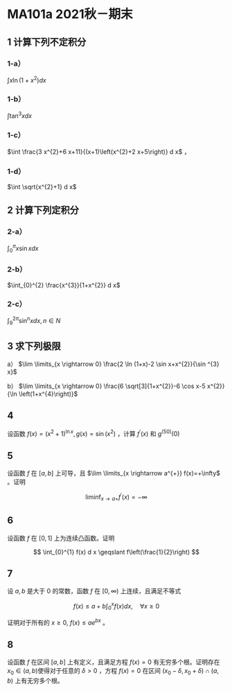 # MA101a 2021秋－期末

## 1 计算下列不定积分

### 1-a）

$\int x \ln \left(1+x^{2}\right) d x$

### 1-b）

$\int \tan ^{3} x d x$

### 1-c）

$\int \frac{3 x^{2}+6 x+11}{(x+1)\left(x^{2}+2 x+5\right)} d x$ ，

### 1-d）

$\int \sqrt{x^{2}+1} d x$

## 2 计算下列定积分

### 2-a）

$\int_{0}^{\pi} x \sin x d x$

### 2-b）

$\int_{0}^{2} \frac{x^{3}}{1+x^{2}} d x$

### 2-c）

$\int_{9}^{2 \pi} \sin ^{n} x d x, n \in N$

## 3 求下列极限

a） $\lim \limits_{x \rightarrow 0} \frac{2 \ln (1+x)-2 \sin x+x^{2}}{\sin ^{3} x}$

b） $\lim \limits_{x \rightarrow 0} \frac{6 \sqrt[3]{1+x^{2}}-6 \cos x-5 x^{2}}{\ln \left(1+x^{4}\right)}$

## 4

设函数 $f(x)=\left(x^{2}+1\right)^{\ln x}, g(x)=\sin \left(x^{2}\right)$ ，计算 $f^{\prime}(x)$ 和 $g^{(50)}(0)$

## 5

设函数 $f$ 在 $[a, b]$ 上可导，且 $\lim \limits_{x \rightarrow a^{+}} f(x)=+\infty$ 。证明

$$
\liminf _{x \rightarrow a+} f^{\prime}(x)=-\infty
$$

## 6

设函数 $f$ 在 $[0,1]$ 上为连续凸函数。证明

$$
\int_{0}^{1} f(x) d x \geqslant f\left(\frac{1}{2}\right)
$$

## 7

设 $a, b$ 是大于 0 的常数，函数 $f$ 在 $[0, \infty)$ 上连续，且满足不等式

$$
f(x) \leqslant a+b \int_{0}^{x} f(x) d x, \quad \forall x \geqslant 0
$$

证明对于所有的 $x \geqslant 0, ~ f(x) \leqslant a e^{b x}$ 。

## 8

设函数 $f$ 在区间 $[a, b]$ 上有定义，且满足方程 $f(x)=0$ 有无穷多个根。证明存在 $x_{0} \in(a, b)$使得对于任意的 $\delta>0$ ，方程 $f(x)=0$ 在区间 $\left(x_{0}-\delta, x_{0}+\delta\right) \cap(a, b)$ 上有无穷多个根。
